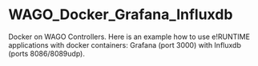 # WAGO_Docker_Grafana_Influxdb
Docker on WAGO Controllers. Here is an example how to use e!RUNTIME applications with docker containers: Grafana (port 3000) with Influxdb (ports 8086/8089udp).

